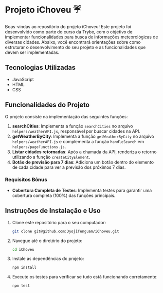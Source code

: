 # Projeto iChoveu ☔

Boas-vindas ao repositório do projeto iChoveu! Este projeto foi desenvolvido como parte do curso da Trybe, com o objetivo de implementar funcionalidades para busca de informações meteorológicas de diversas cidades. Abaixo, você encontrará orientações sobre como estruturar o desenvolvimento do seu projeto e as funcionalidades que devem ser implementadas.

## Tecnologias Utilizadas

- JavaScript
- HTML
- CSS

## Funcionalidades do Projeto

O projeto consiste na implementação das seguintes funções:

1. **searchCities**: Implementa a função `searchCities` no arquivo `helpers/weatherAPI.js`, responsável por buscar cidades na API.
2. **getWeatherByCity**: Implementa a função `getWeatherByCity` no arquivo `helpers/weatherAPI.js` e complementa a função `handleSearch` em `helpers/pageFunctions.js`.
3. **Listar cidades retornadas**: Após a chamada da API, renderiza o retorno utilizando a função `createCityElement`.
4. **Botão de previsão para 7 dias**: Adiciona um botão dentro do elemento de cada cidade para ver a previsão dos próximos 7 dias.

### Requisitos Bônus

- **Cobertura Completa de Testes**: Implementa testes para garantir uma cobertura completa (100%) das funções principais.

## Instruções de Instalação e Uso

1. Clone este repositório para o seu computador:

    ```bash
    git clone git@github.com:JyojiTenguam/iChoveu.git
    ```

2. Navegue até o diretório do projeto:

    ```bash
    cd iChoveu
    ```

3. Instale as dependências do projeto:

    ```bash
    npm install
    ```

4. Execute os testes para verificar se tudo está funcionando corretamente:

    ```bash
    npm test
    ```

